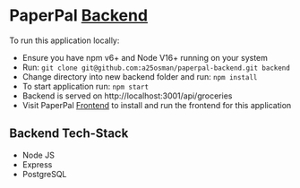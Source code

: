 # PaperPal [Backend](https://paperpal-db.herokuapp.com/api/groceries)

To run this application locally:
- Ensure you have npm v6+ and Node V16+ running on your system
- Run: `git clone git@github.com:a25osman/paperpal-backend.git backend`
- Change directory into new backend folder and run: `npm install`
- To start application run: `npm start`
- Backend is served on http://localhost:3001/api/groceries
- Visit PaperPal [Frontend](https://github.com/a25osman/paperpal-frontend) to install and run the frontend for this application 

## Backend Tech-Stack
- Node JS
- Express
- PostgreSQL
